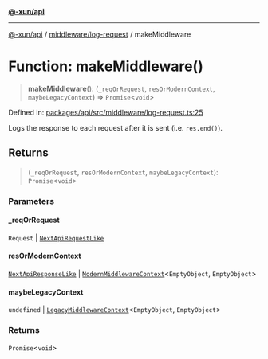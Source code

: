 [**@-xun/api**](../../../README.md)

***

[@-xun/api](../../../README.md) / [middleware/log-request](../README.md) / makeMiddleware

# Function: makeMiddleware()

> **makeMiddleware**(): (`_reqOrRequest`, `resOrModernContext`, `maybeLegacyContext`) => `Promise`\<`void`\>

Defined in: [packages/api/src/middleware/log-request.ts:25](https://github.com/Xunnamius/api-utils/blob/26ff5418e5bdc48556430bd75dc6bad0dc96e47c/packages/api/src/middleware/log-request.ts#L25)

Logs the response to each request after it is sent (i.e. `res.end()`).

## Returns

> (`_reqOrRequest`, `resOrModernContext`, `maybeLegacyContext`): `Promise`\<`void`\>

### Parameters

#### \_reqOrRequest

`Request` | [`NextApiRequestLike`](../../../index/interfaces/NextApiRequestLike.md)

#### resOrModernContext

[`NextApiResponseLike`](../../../index/type-aliases/NextApiResponseLike.md) | [`ModernMiddlewareContext`](../../../types/type-aliases/ModernMiddlewareContext.md)\<`EmptyObject`, `EmptyObject`\>

#### maybeLegacyContext

`undefined` | [`LegacyMiddlewareContext`](../../../types/type-aliases/LegacyMiddlewareContext.md)\<`EmptyObject`, `EmptyObject`\>

### Returns

`Promise`\<`void`\>
